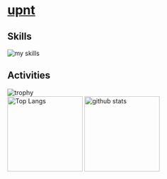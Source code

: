 # [upnt](https://upnt.github.io/Homepage/)

## Skills
<img alt="my skills" src="https://skillicons.dev/icons?theme=dark&perline=8&i=python,c,cpp,java,go,lua,html,css,vim,neovim,vscode,cmake,docker,git,github," />

## Activities

<img alt="trophy" src="https://github-profile-trophy.vercel.app/?username=upnt&theme=onedark" />

<div align="left"> 
  <img alt="Top Langs" height="170px" src="https://github-readme-stats.vercel.app/api?username=upnt&theme=dracula&layout=compact" />
  <img alt="github stats" height="170px" src="https://github-readme-stats.vercel.app/api/top-langs/?username=upnt&theme=dracula&layout=compact" />
</div>
